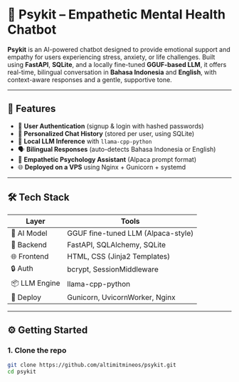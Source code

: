 # 🧠 Psykit – Empathetic Mental Health Chatbot

**Psykit** is an AI-powered chatbot designed to provide emotional support and empathy for users experiencing stress, anxiety, or life challenges. Built using **FastAPI**, **SQLite**, and a locally fine-tuned **GGUF-based LLM**, it offers real-time, bilingual conversation in **Bahasa Indonesia** and **English**, with context-aware responses and a gentle, supportive tone.

---

## 🚀 Features

- 🔐 **User Authentication** (signup & login with hashed passwords)
- 💬 **Personalized Chat History** (stored per user, using SQLite)
- 🧠 **Local LLM Inference** with `llama-cpp-python`
- 🗣️ **Bilingual Responses** (auto-detects Bahasa Indonesia or English)
- 🧘 **Empathetic Psychology Assistant** (Alpaca prompt format)
- 🌐 **Deployed on a VPS** using Nginx + Gunicorn + systemd

---

## 🛠️ Tech Stack

| Layer         | Tools                              |
|--------------|-------------------------------------|
| 🧠 AI Model   | GGUF fine-tuned LLM (Alpaca-style)  |
| 🐍 Backend    | FastAPI, SQLAlchemy, SQLite         |
| 🌐 Frontend   | HTML, CSS (Jinja2 Templates)        |
| 🔒 Auth       | bcrypt, SessionMiddleware           |
| 📦 LLM Engine | llama-cpp-python                    |
| 🚀 Deploy     | Gunicorn, UvicornWorker, Nginx      |

---

## ⚙️ Getting Started

### 1. Clone the repo

```bash
git clone https://github.com/altimitmineos/psykit.git
cd psykit
